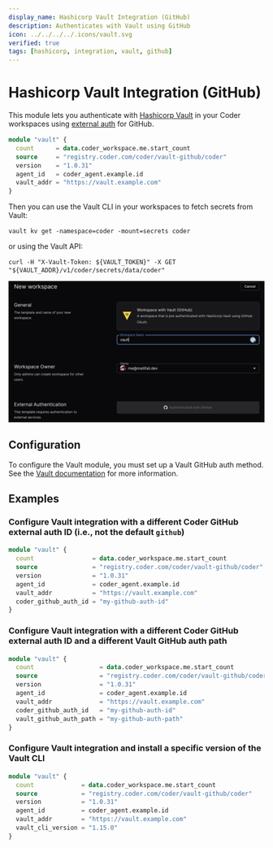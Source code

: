```yaml
---
display_name: Hashicorp Vault Integration (GitHub)
description: Authenticates with Vault using GitHub
icon: ../../../../.icons/vault.svg
verified: true
tags: [hashicorp, integration, vault, github]
---
```


# Hashicorp Vault Integration (GitHub)

This module lets you authenticate with [Hashicorp Vault](https://www.vaultproject.io/) in your Coder workspaces using [external auth](https://coder.com/docs/v2/latest/admin/external-auth) for GitHub.

```tf
module "vault" {
  count      = data.coder_workspace.me.start_count
  source     = "registry.coder.com/coder/vault-github/coder"
  version    = "1.0.31"
  agent_id   = coder_agent.example.id
  vault_addr = "https://vault.example.com"
}
```

Then you can use the Vault CLI in your workspaces to fetch secrets from Vault:

```shell
vault kv get -namespace=coder -mount=secrets coder
```

or using the Vault API:

```shell
curl -H "X-Vault-Token: ${VAULT_TOKEN}" -X GET "${VAULT_ADDR}/v1/coder/secrets/data/coder"
```

![Vault login](../../.images/vault-login.png)

## Configuration

To configure the Vault module, you must set up a Vault GitHub auth method. See the [Vault documentation](https://www.vaultproject.io/docs/auth/github) for more information.

## Examples

### Configure Vault integration with a different Coder GitHub external auth ID (i.e., not the default `github`)

```tf
module "vault" {
  count                = data.coder_workspace.me.start_count
  source               = "registry.coder.com/coder/vault-github/coder"
  version              = "1.0.31"
  agent_id             = coder_agent.example.id
  vault_addr           = "https://vault.example.com"
  coder_github_auth_id = "my-github-auth-id"
}
```

### Configure Vault integration with a different Coder GitHub external auth ID and a different Vault GitHub auth path

```tf
module "vault" {
  count                  = data.coder_workspace.me.start_count
  source                 = "registry.coder.com/coder/vault-github/coder"
  version                = "1.0.31"
  agent_id               = coder_agent.example.id
  vault_addr             = "https://vault.example.com"
  coder_github_auth_id   = "my-github-auth-id"
  vault_github_auth_path = "my-github-auth-path"
}
```

### Configure Vault integration and install a specific version of the Vault CLI

```tf
module "vault" {
  count             = data.coder_workspace.me.start_count
  source            = "registry.coder.com/coder/vault-github/coder"
  version           = "1.0.31"
  agent_id          = coder_agent.example.id
  vault_addr        = "https://vault.example.com"
  vault_cli_version = "1.15.0"
}
```
